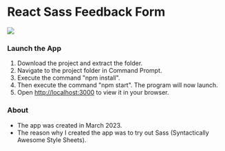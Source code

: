 # React Sass Feedback Form

<img src="https://images.squarespace-cdn.com/content/v1/587b630aebbd1ab22efeeb6b/4ccf98b3-b255-416f-81d8-16ce66c1ebfa/Screenshot+2023-03-24+175855.png"/>

### Launch the App

1) Download the project and extract the folder.
2) Navigate to the project folder in Command Prompt.
3) Execute the command "npm install".
4) Then execute the command "npm start". The program will now launch. 
5) Open [http://localhost:3000](http://localhost:3000) to view it in your browser.

### About

- The app was created in March 2023.
- The reason why I created the app was to try out Sass (Syntactically Awesome Style Sheets).
